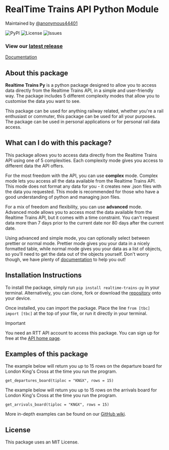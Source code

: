 # RealTime Trains API Python Module

Maintained by [@anonymous44401](https://github.com/anonymous44401)

![PyPI](https://img.shields.io/pypi/v/realtime-trains-py) ![License](https://img.shields.io/github/license/anonymous44401/realtime-trains-py) ![Issues](https://img.shields.io/github/issues/anonymous44401/realtime-trains-py)


### View our [latest release](https://github.com/anonymous44401/realtime-trains-py/releases)

[Documentation](https://github.com/anonymous44401/realtime-trains-py/wiki/Home)

## About this package

**Realtime Trains Py** is a python package designed to allow you to access data directly from the Realtime Trains API, in a simple and user-friendly way. The package includes 5 different complexity modes that allow you to customise the data you want to see.

This package can be used for anything railway related, whether you're a rail enthusiast or commuter, this package can be used for all your purposes. The package can be used in personal applications or for personal rail data access. 

## What can I do with this package?
This package allows you to access data directly from the Realtime Trains API using one of 5 complexities. Each complexity mode gives you access to different data the API offers. 

For the most freedom with the API, you can use **complex** mode. Complex mode lets you access all the data available from the Realtime Trains API. This mode does not format any data for you - it creates new .json files with the data you requested. This mode is recommended for those who have a good understanding of python and managing json files.

For a mix of freedom and flexibility, you can use **advanced** mode. Advanced mode allows you to access most the data available from the Realtime Trains API, but it comes with a time constraint. You can't request data more than 7 days prior to the current date nor 80 days after the current date. 


Using advanced and simple mode, you can optionally select between prettier or normal mode. Prettier mode gives you your data in a nicely formatted table, while normal mode gives you your data as a list of objects, so you'll need to get the data out of the objects yourself. Don't worry though, we have plenty of [documentation](https://github.com/anonymous44401/realtime-trains-py/wiki/Home) to help you out! 


## Installation Instructions

To install the package, simply run `pip install realtime-trains-py` in your terminal. Alternatively, you can clone, fork or download the [repository](https://github.com/anonymous44401/realtime-trains-py) onto your device. 

Once installed, you can import the package. Place the line `from [tbc] import [tbc]` at the top of your file, or run it directly in your terminal. 

> [!IMPORTANT]
> You need an RTT API account to access this package. You can sign up for free at the [API home page](https://api.rtt.io). 


## Examples of this package

The example below will return you up to 15 rows on the departure board for London King's Cross at the time you run the program. 
```
get_departures_board(tiploc = "KNGX", rows = 15)
```

The example below will return you up to 15 rows on the arrivals board for London King's Cross at the time you run the program. 
```
get_arrivals_board(tiploc = "KNGX", rows = 15)
```

More in-depth examples can be found on our [GitHub wiki](https://github.com/anonymous44401/realtime-trains-py/wiki/Home). 


## License

This package uses an MIT License.